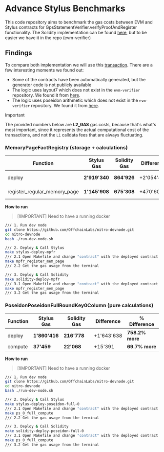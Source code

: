 # Advance Stylus Benchmarks

This code repository aims to benchmark the gas costs between EVM and Stylus contracts for GpsStatementVerifier.verifyProofAndRegister functionality. The Solidity implementation can be found [here](https://github.com/starkware-libs/starkex-contracts/tree/master/evm-verifier/), but to be easier we have it in the repo (evm-verifier)


## Findings

To compare both implementation we will use this [transaction](https://dashboard.tenderly.co/tx/0x3acee509e2bb475eb7f35d60b439cd074e6af1a9db974136d0f2e78fd76ab90b?trace=0.1.1.5.0.431.17).
There are a few interesting moments we found out:
* Some of the contracts have been automatically generated, but the generator code is not publicly available
* The logic uses layout7 which does not exist in the `evm-verifier` repository. We found it from [here](https://github.com/Draply/Stark-verifier/tree/master/src/verifier/cpu/layout7).
* The logic uses poseidon arithmetic which does not exist in the `evm-verifier` repository. We found it from [here](https://github.com/Bisht13/post-quantum-eth-security/tree/main/contracts/periodic_columns).

> [!IMPORTANT]
> The provided numbers below are **L2_GAS** gas costs, because that's what's most important, since it represents the actual computational cost of the transactions, and not the `L1` calldata fees that are always fluctuating.


### MemoryPageFactRegistry (storage + calculations)

| Function  | Stylus Gas | Solidity Gas | Difference | % Difference |
|-----------|---------------|-----------------|-----------------|--------------|
| deploy | **2'919'340** | **864'926** | +2'054'414 | **237.5% more** |
| register_regular_memory_page | **1'145'908** | **675'308** | +470'600 | **69.6% more** |

**How to run**
> [!IMPORTANT] Need to have a running docker

```bash
/// 1. Run dev node
git clone https://github.com/OffchainLabs/nitro-devnode.git
cd nitro-devnode
bash ./run-dev-node.sh

/// 2. Deploy & Call Stylus 
make stylus-deploy-mpfr
/// 2.1 Open Makefile and change "contract" with the deployed contract address
make mpfr_register_mem_page
/// 2.2 Get the gas usage from the terminal

/// 3. Deploy & Call Solidity 
make solidity-deploy-mpfr
/// 3.1 Open Makefile and change "contract" with the deployed contract address
make mpfr_register_mem_page
/// 3.2 Get the gas usage from the terminal
```

### PoseidonPoseidonFullRoundKey0Column (pure calculations)

| Function  | Stylus Gas | Solidity Gas | Difference | % Difference |
|-----------|---------------|-----------------|-----------------|--------------|
| deploy | **1'860'416** | **216'778** | +1'643'638 | **758.2% more** |
| compute | **37'459** | **22'068** | +15'391 | **69.7% more** |

**How to run**
> [!IMPORTANT] Need to have a running docker

```bash
/// 1. Run dev node
git clone https://github.com/OffchainLabs/nitro-devnode.git
cd nitro-devnode
bash ./run-dev-node.sh

/// 2. Deploy & Call Stylus 
make stylus-deploy-poseidon-full-0
/// 2.1 Open Makefile and change "contract" with the deployed contract address
make ps_0_full_compute
/// 2.2 Get the gas usage from the terminal

/// 3. Deploy & Call Solidity 
make solidity-deploy-poseidon-full-0
/// 3.1 Open Makefile and change "contract" with the deployed contract address
make ps_0_full_compute
/// 3.2 Get the gas usage from the terminal
```
